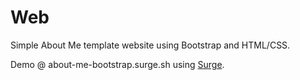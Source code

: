 # Web
Simple About Me template website using Bootstrap and HTML/CSS.

Demo @ about-me-bootstrap.surge.sh using [Surge](https://surge.sh/).